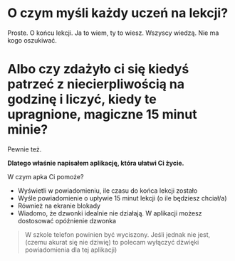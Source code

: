 # O czym myśli każdy uczeń na lekcji?
Proste. O końcu lekcji. Ja to wiem, ty to wiesz. Wszyscy wiedzą. Nie ma kogo oszukiwać.
# Albo czy zdażyło ci się kiedyś patrzeć z niecierpliwością na godzinę i liczyć, kiedy te upragnione, magiczne 15 minut minie?
Pewnie też.

**Dlatego właśnie napisałem aplikację, która ułatwi Ci życie.**

W czym apka Ci pomoże? 

+ Wyświetli w powiadomieniu, ile czasu do końca lekcji zostało
+ Wyśle powiadomienie o upływie 15 minut lekcji (o ile będziesz chciał/a)
+ Również na ekranie blokady
+ Wiadomo, że dzwonki idealnie nie działają. W aplikacji możesz dostosować opóźnienie dzwonka

> W szkole telefon powinien być wyciszony. Jeśli jednak nie jest, (czemu akurat się nie dziwię) to polecam wyłączyć dżwięki powiadomienia dla tej aplikacji)
